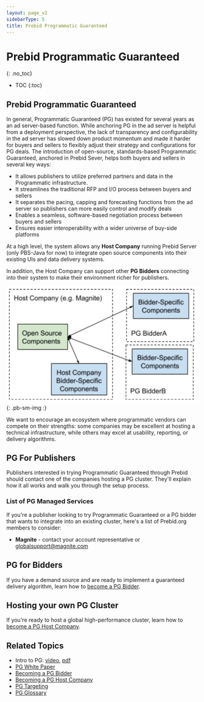 ```yaml
---
layout: page_v2
sidebarType: 5
title: Prebid Programmatic Guaranteed
---
```


# Prebid Programmatic Guaranteed
{: .no_toc}

* TOC
{:toc}

## Prebid Programmatic Guaranteed
In general, Programmatic Guaranteed (PG) has existed for several years as an ad server-based function.
While anchoring PG in the ad server is helpful from a deployment perspective,
the lack of transparency and configurability in the ad server has slowed down product momentum
and made it harder for buyers and sellers to flexibly adjust their strategy and
configurations for PG deals. The introduction of open-source, standards-based
Programmatic Guaranteed, anchored in Prebid Sever, helps both buyers and sellers in
several key ways:

- It allows publishers to utilize preferred partners and data in the Programmatic infrastructure.
- It streamlines the traditional RFP and I/O process between buyers and sellers
- It separates the pacing, capping and forecasting functions from the ad server so publishers can more easily control and modify deals
- Enables a seamless, software-based negotiation process between buyers and sellers
- Ensures easier interoperability with a wider universe of buy-side platforms

At a high level, the system allows any **Host Company** running Prebid Server (only PBS-Java for now) to integrate open source components into their existing UIs and data delivery systems.

In addition, the Host Company can support other **PG Bidders** connecting into their system to make their environment richer for publishers.

![PG High Level Framework](/assets/images/prebid-server/pg/pg-arch-1.png){: .pb-sm-img :}

We want to encourage an ecosystem where programmatic vendors can compete on their strengths: some companies may be excellent at hosting a technical infrastructure, while others may excel at usability, reporting, or delivery algorithms.


## PG For Publishers

Publishers interested in trying Programmatic Guaranteed through Prebid should
contact one of the companies hosting a PG cluster. They'll explain how it all works and walk you through the setup process.

### List of PG Managed Services

If you're a publisher looking to try Programmatic Guaranteed or a PG bidder that wants to integrate into an existing cluster, here's a list of Prebid.org members to consider:

- **Magnite** - contact your account representative or globalsupport@magnite.com

## PG for Bidders

If you have a demand source and are ready to implement a guaranteed delivery algorithm, learn how to [become a PG Bidder](/prebid-server/features/pg/pbs-pg-bidder.html).

## Hosting your own PG Cluster

If you're ready to host a global high-performance cluster, learn how to [become a PG Host Company](/prebid-server/features/pg/pbs-pg-host.html).


## Related Topics

- Intro to PG: [video](https://files.prebid.org/pg/PG_in_Prebid.mp4), [pdf](https://files.prebid.org/pg/PG_in_Prebid_Overview.pdf)
- [PG White Paper](https://files.prebid.org/pg/Prebid_Programmatic_Guaranteed_White_Paper.pdf)
- [Becoming a PG Bidder](/prebid-server/features/pg/pbs-pg-bidder.html)
- [Becoming a PG Host Company](/prebid-server/features/pg/pbs-pg-host.html)
- [PG Targeting](/prebid-server/features/pg/pbs-pg-targeting.html)
- [PG Glossary](/prebid-server/features/pg/pbs-pg-glossary.html)
